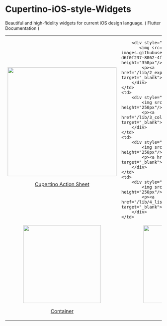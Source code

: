 # Cupertino-iOS-style-Widgets
Beautiful and high-fidelity widgets for current iOS design language. ( Flutter Documentation )

<table align="center" style="margin: 0px auto;">
  <tr>
    <td>
        <div style="text-align: center;">
             <img src="https://user-images.githubusercontent.com/70090469/176597390-97d8ceb1-2aa1-41f3-82ff-cf18d2bd32d4.png" height="350px"/>
            <p><a href="https://github.com/TheAppWizard/Cupertino-iOS-style-Widgets/blob/main/CupertinoActionSheet.dart" target="_blank">Cupertino Action Sheet</a></p>
        </div>
    </td>
    <td>

        <div style="text-align: center;">
           <img src="https://user-images.githubusercontent.com/70090469/176600056-d6f0f237-8062-4f5c-824f-5ebf12977e2c.png" height="350px"/>
            <p><a href="/lib/2_expanded/expanded.dart" target="_blank">Alert Dialogue</a></p>
        </div>
    </td>
    <td>
        <div style="text-align: center;">
            <img src="screenshots/3_column.png" height="250px"/>
            <p><a href="/lib/3_column&row/column.dart" target="_blank">Column</a></p>
        </div>
    </td>
    <td>
        <div style="text-align: center;">
            <img src="screenshots/4_row.png" height="250px"/>
            <p><a href="/lib/3_column&row/row.dart" target="_blank">Row</a></p>
        </div>
    </td>
    <td>
        <div style="text-align: center;">
            <img src="screenshots/5_listview.png" height="250px"/>
            <p><a href="/lib/4_listview&builder/listview.dart" target="_blank">ListView & Builder</a></p>
        </div>
    </td>
  </tr>
  
   <tr>
    <td>
        <div style="text-align: center;">
            <img src="screenshots/1_container.png" height="250px"/>
            <p><a href="/lib/1_container/container.dart" target="_blank">Container</a></p>
        </div>
    </td>
    <td>
        <div style="text-align: center;">
            <img src="screenshots/2_expanded.png" height="250px"/>
            <p><a href="/lib/2_expanded/expanded.dart" target="_blank">Expanded</a></p>
        </div>
    </td>
    <td>
        <div style="text-align: center;">
            <img src="screenshots/3_column.png" height="250px"/>
            <p><a href="/lib/3_column&row/column.dart" target="_blank">Column</a></p>
        </div>
    </td>
    <td>
        <div style="text-align: center;">
            <img src="screenshots/4_row.png" height="250px"/>
            <p><a href="/lib/3_column&row/row.dart" target="_blank">Row</a></p>
        </div>
    </td>
    <td>
        <div style="text-align: center;">
            <img src="screenshots/5_listview.png" height="250px"/>
            <p><a href="/lib/4_listview&builder/listview.dart" target="_blank">ListView & Builder</a></p>
        </div>
    </td>
  </tr>
  
  
   
  
  
  
  </table>






